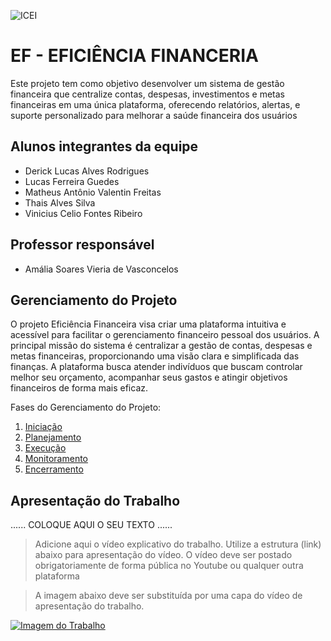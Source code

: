 ![ICEI](images/icei-pucminas.png)

# EF - EFICIÊNCIA FINANCERIA

Este projeto tem como objetivo desenvolver um sistema de gestão financeira que centralize contas,  despesas, investimentos e metas financeiras em uma única plataforma,  oferecendo relatórios, alertas, e suporte personalizado para melhorar a saúde  financeira dos usuários

## Alunos integrantes da equipe

* Derick Lucas Alves Rodrigues
* Lucas Ferreira Guedes
* Matheus Antônio Valentin Freitas
* Thais Alves Silva
* Vinicius Celio Fontes Ribeiro

## Professor responsável

* Amália Soares Vieria de Vasconcelos

## Gerenciamento do Projeto

O projeto Eficiência Financeira visa criar uma plataforma intuitiva e acessível para facilitar o gerenciamento financeiro pessoal dos usuários. A principal missão do sistema é centralizar a gestão de contas, despesas e metas financeiras, proporcionando uma visão clara e simplificada das finanças. A plataforma busca atender indivíduos que buscam controlar melhor seu orçamento, acompanhar seus gastos e atingir objetivos financeiros de forma mais eficaz.

Fases do Gerenciamento do Projeto:
1. [Iniciação](docs/01-iniciacao)
2. [Planejamento](docs/02-planejamento)
3. [Execução](docs/03-execucao)
4. [Monitoramento](docs/04-monitoramento)
5. [Encerramento](docs/05-encerramento)

## Apresentação do Trabalho

......  COLOQUE AQUI O SEU TEXTO ......

> Adicione aqui o vídeo explicativo do trabalho.
> Utilize a estrutura (link) abaixo para apresentação do vídeo.
> O vídeo deve ser postado obrigatoriamente de forma pública no Youtube ou qualquer outra plataforma 

> A imagem abaixo deve ser substituída por uma capa do vídeo de apresentação do trabalho.

[![Imagem do Trabalho](images/pucminas-video-youtube.jpg)](https://www.youtube.com/watch?v=unq_cZ6NOwk)

